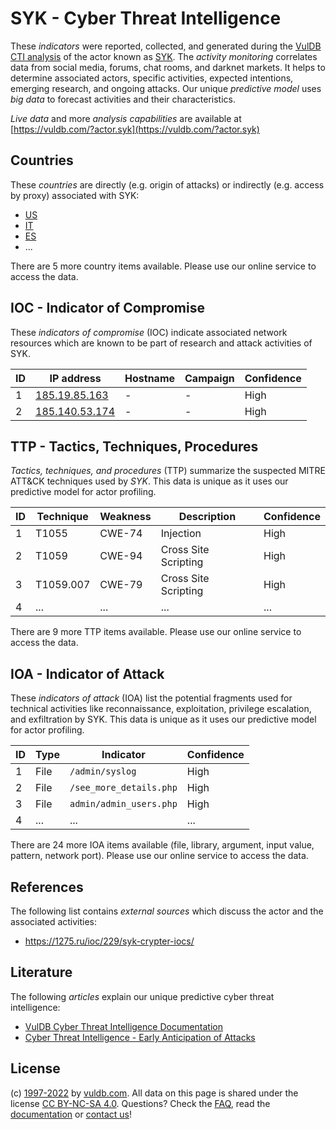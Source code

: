 # SYK - Cyber Threat Intelligence

These _indicators_ were reported, collected, and generated during the [VulDB CTI analysis](https://vuldb.com/?kb.cti) of the actor known as [SYK](https://vuldb.com/?actor.syk). The _activity monitoring_ correlates data from social media, forums, chat rooms, and darknet markets. It helps to determine associated actors, specific activities, expected intentions, emerging research, and ongoing attacks. Our unique _predictive model_ uses _big data_ to forecast activities and their characteristics.

_Live data_ and more _analysis capabilities_ are available at [https://vuldb.com/?actor.syk](https://vuldb.com/?actor.syk)

## Countries

These _countries_ are directly (e.g. origin of attacks) or indirectly (e.g. access by proxy) associated with SYK:

* [US](https://vuldb.com/?country.us)
* [IT](https://vuldb.com/?country.it)
* [ES](https://vuldb.com/?country.es)
* ...

There are 5 more country items available. Please use our online service to access the data.

## IOC - Indicator of Compromise

These _indicators of compromise_ (IOC) indicate associated network resources which are known to be part of research and attack activities of SYK.

ID | IP address | Hostname | Campaign | Confidence
-- | ---------- | -------- | -------- | ----------
1 | [185.19.85.163](https://vuldb.com/?ip.185.19.85.163) | - | - | High
2 | [185.140.53.174](https://vuldb.com/?ip.185.140.53.174) | - | - | High

## TTP - Tactics, Techniques, Procedures

_Tactics, techniques, and procedures_ (TTP) summarize the suspected MITRE ATT&CK techniques used by _SYK_. This data is unique as it uses our predictive model for actor profiling.

ID | Technique | Weakness | Description | Confidence
-- | --------- | -------- | ----------- | ----------
1 | T1055 | CWE-74 | Injection | High
2 | T1059 | CWE-94 | Cross Site Scripting | High
3 | T1059.007 | CWE-79 | Cross Site Scripting | High
4 | ... | ... | ... | ...

There are 9 more TTP items available. Please use our online service to access the data.

## IOA - Indicator of Attack

These _indicators of attack_ (IOA) list the potential fragments used for technical activities like reconnaissance, exploitation, privilege escalation, and exfiltration by SYK. This data is unique as it uses our predictive model for actor profiling.

ID | Type | Indicator | Confidence
-- | ---- | --------- | ----------
1 | File | `/admin/syslog` | High
2 | File | `/see_more_details.php` | High
3 | File | `admin/admin_users.php` | High
4 | ... | ... | ...

There are 24 more IOA items available (file, library, argument, input value, pattern, network port). Please use our online service to access the data.

## References

The following list contains _external sources_ which discuss the actor and the associated activities:

* https://1275.ru/ioc/229/syk-crypter-iocs/

## Literature

The following _articles_ explain our unique predictive cyber threat intelligence:

* [VulDB Cyber Threat Intelligence Documentation](https://vuldb.com/?kb.cti)
* [Cyber Threat Intelligence - Early Anticipation of Attacks](https://www.scip.ch/en/?labs.20201022)

## License

(c) [1997-2022](https://vuldb.com/?kb.changelog) by [vuldb.com](https://vuldb.com/?kb.about). All data on this page is shared under the license [CC BY-NC-SA 4.0](https://creativecommons.org/licenses/by-nc-sa/4.0/). Questions? Check the [FAQ](https://vuldb.com/?kb.faq), read the [documentation](https://vuldb.com/?kb) or [contact us](https://vuldb.com/?contact)!

